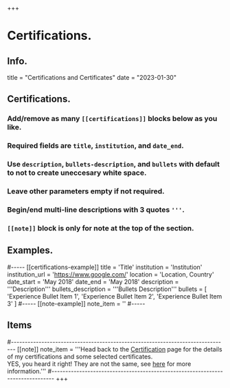 +++
# Certifications.

## Info.
title = "Certifications and Certificates"
date = "2023-01-30"

## Certifications.
### Add/remove as many `[[certifications]]` blocks below as you like.
### Required fields are `title`, `institution`, and `date_end`.
### Use `description`, `bullets-description`, and `bullets` with default to not to create uneccesary white space.
### Leave other parameters empty if not required.
### Begin/end multi-line descriptions with 3 quotes `'''`.
### `[[note]]` block is only for note at the top of the section.

## Examples.
#-----
[[certifications-example]]
  title = 'Title'
  institution = 'Institution'
  institution_url = 'https://www.google.com/'
  location = 'Location, Country'
  date_start = 'May 2018'
  date_end = 'May 2018'
  description = '''Description'''
  bullets_description = '''Bullets Description'''
  bullets = [
    'Experience Bullet Item 1',
    'Experience Bullet Item 2',
    'Experience Bullet Item 3'
    ]
#-----
[[note-example]]
  note_item = '<i class="fas fa-exclamation-triangle pr2"></i>'
#-----

## Items
#-------------------------------------------------------------------------------
[[note]]
  note_item = '''<i class="fas fa-exclamation-triangle pr2"></i>Head back to the <a href="/certification">Certification</a> page for the details of my certifications and some selected certificates.
            <br>
            <i class="fas fa-info-circle pr2"></i>YES, you heard it right! They are not the same, see <a href= "https://www.datacamp.com/blog/certificates-or-certification-which-should-you-choose" target="_blank" rel="noopener">here</a> for more information.'''
#-------------------------------------------------------------------------------
+++

